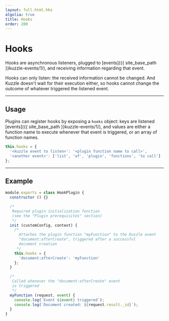 ```yaml
---
layout: full.html.hbs
algolia: true
title: Hooks
order: 200
---
```


# Hooks

Hooks are asynchronous listeners, plugged to [events]({{ site_base_path }}kuzzle-events/1/), and receiving information regarding that event.

Hooks can only listen: the received information cannot be changed. And Kuzzle doesn't wait for their execution either, so hooks cannot change the outcome of whatever triggered the listened event.

---

## Usage

Plugins can register hooks by exposing a `hooks` object: keys are listened [events]({{ site_base_path }}kuzzle-events/1/), and values are either a function name to execute whenever that event is triggered, or an array of function names.

```javascript
this.hooks = {
  '<kuzzle event to listen>': '<plugin function name to call>',
  '<another event>': ['list', 'of', 'plugin', 'functions', 'to call']
};
```

---

## Example

```javascript
module.exports = class HookPlugin {
  constructor () {}

  /*
   Required plugin initialization function
   (see the "Plugin prerequisites" section)
   */
  init (customConfig, context) {
    /*
      Attaches the plugin function "myFunction" to the Kuzzle event
      "document:afterCreate", triggered after a successful
      document creation
     */
    this.hooks = {
      'document:afterCreate': 'myFunction'
    };
  }

  /*
   Called whenever the "document:afterCreate" event 
   is triggered
   */
  myFunction (request, event) {
    console.log(`Event ${event} triggered`);
    console.log(`Document created: ${request.result._id}`);
  }
}
```
